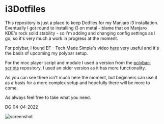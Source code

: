 # i3Dotfiles
This repository is just a place to keep Dotfiles for my Manjaro i3 installation. Eventually I got round to installing i3 on metal - blame that on Manjaro KDE's rock solid stability - so I'm adding and changing config settings as I go, so it's very much a work in progress at the moment.

For polybar, I found EF - Tech Made Simple's video [here](https://www.youtube.com/watch?v=cLB008-FJ5o) very useful and it's the basis of upcoming my polybar setup.

For the moc player script and module I used a version from the [polybar-scripts](https://github.com/polybar/polybar-scripts) repository. I used an older version as it has more functionality.

As you can see there isn't much here the moment, but beginners can use it as a basis for a more complex setup and hopefully there will be more to come.

As always feel free to take what you need.

DG 04-04-2022

![screenshot](https://imgur.com/gallery/AU7BqAB)
